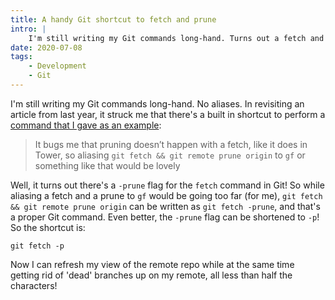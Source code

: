 ```yaml
---
title: A handy Git shortcut to fetch and prune
intro: |
    I'm still writing my Git commands long-hand. Turns out a fetch and prune can be more concise than I've previously suggested, all without aliases.
date: 2020-07-08
tags:
    - Development
    - Git
---
```


I'm still writing my Git commands long-hand. No aliases. In revisiting an article from last year, it struck me that there's a built in shortcut to perform a [command that I gave as an example](/blog/why-im-not-using-git-aliases):

> It bugs me that pruning doesn’t happen with a fetch, like it does in Tower, so aliasing `git fetch && git remote prune origin` to `gf` or something like that would be lovely

Well, it turns out there's a `-prune` flag for the `fetch` command in Git! So while aliasing a fetch and a prune to `gf` would be going too far (for me), `git fetch && git remote prune origin` can be written as `git fetch -prune`, and that's a proper Git command. Even better, the `-prune` flag can be shortened to `-p`! So the shortcut is:

```git
git fetch -p
```

Now I can refresh my view of the remote repo while at the same time getting rid of 'dead' branches up on my remote, all less than half the characters!
